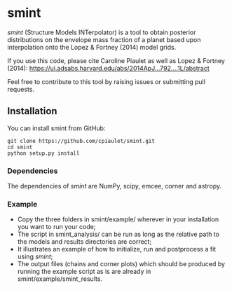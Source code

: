 # smint
*smint* (Structure Models INTerpolator) is a tool to obtain posterior distributions on the envelope mass fraction of a planet based upon interpolation onto the Lopez & Fortney (2014) model grids.

If you use this code, please cite Caroline Piaulet as well as Lopez & Fortney (2014): https://ui.adsabs.harvard.edu/abs/2014ApJ...792....1L/abstract

Feel free to contribute to this tool by raising issues or submitting pull requests.

## Installation
You can install smint from GitHub:

    git clone https://github.com/cpiaulet/smint.git
    cd smint
    python setup.py install

### Dependencies
The dependencies of *smint* are NumPy, scipy, emcee, corner and astropy.

### Example
* Copy the three folders in smint/example/ wherever in your installation you want to run your code;
* The script in smint_analysis/ can be run as long as the relative path to the models and results directories are correct;
* It illustrates an example of how to initialize, run and postprocess a fit using *smint*;
* The output files (chains and corner plots) which should be produced by running the example script as is are already in smint/example/smint_results.

